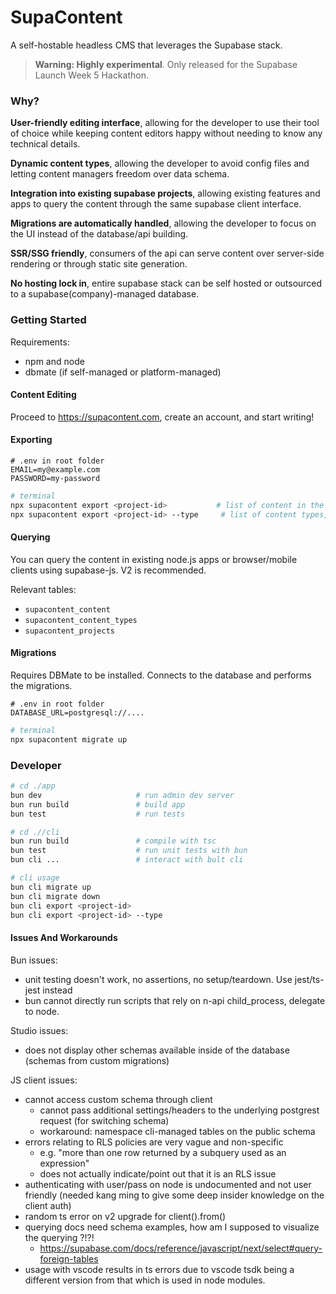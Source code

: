 # SupaContent

A self-hostable headless CMS that leverages the Supabase stack.

> **Warning: Highly experimental**. Only released for the Supabase Launch Week 5 Hackathon.

### Why?

**User-friendly editing interface**, allowing for the developer to use their tool of choice while keeping content editors happy without needing to know any technical details.

**Dynamic content types**, allowing the developer to avoid config files and letting content managers freedom over data schema.

**Integration into existing supabase projects**, allowing existing features and apps to query the content through the same supabase client interface.

**Migrations are automatically handled**, allowing the developer to focus on the UI instead of the database/api building.

**SSR/SSG friendly**, consumers of the api can serve content over server-side rendering or through static site generation.

**No hosting lock in**, entire supabase stack can be self hosted or outsourced to a supabase(company)-managed database.

### Getting Started

Requirements:

- npm and node
- dbmate (if self-managed or platform-managed)

#### Content Editing

Proceed to https://supacontent.com, create an account, and start writing!

#### Exporting

```
# .env in root folder
EMAIL=my@example.com
PASSWORD=my-password
```

```bash
# terminal
npx supacontent export <project-id>           # list of content in the project
npx supacontent export <project-id> --type     # list of content types, with embeded content under the content key.
```

#### Querying

You can query the content in existing node.js apps or browser/mobile clients using supabase-js. V2 is recommended.

Relevant tables:

- `supacontent_content`
- `supacontent_content_types`
- `supacontent_projects`

#### Migrations

Requires DBMate to be installed. Connects to the database and performs the migrations.

```
# .env in root folder
DATABASE_URL=postgresql://....
```

```bash
# terminal
npx supacontent migrate up
```

### Developer

```bash
# cd ./app
bun dev                     # run admin dev server
bun run build               # build app
bun test                    # run tests

# cd .//cli
bun run build               # compile with tsc
bun test                    # run unit tests with bun
bun cli ...                 # interact with bult cli

# cli usage
bun cli migrate up
bun cli migrate down
bun cli export <project-id>
bun cli export <project-id> --type
```

#### Issues And Workarounds

Bun issues:

- unit testing doesn't work, no assertions, no setup/teardown. Use jest/ts-jest instead
- bun cannot directly run scripts that rely on n-api child_process, delegate to node.

Studio issues:

- does not display other schemas available inside of the database (schemas from custom migrations)

JS client issues:

- cannot access custom schema through client
  - cannot pass additional settings/headers to the underlying postgrest request (for switching schema)
  - workaround: namespace cli-managed tables on the public schema
- errors relating to RLS policies are very vague and non-specific
  - e.g. "more than one row returned by a subquery used as an expression"
  - does not actually indicate/point out that it is an RLS issue
- authenticating with user/pass on node is undocumented and not user friendly (needed kang ming to give some deep insider knowledge on the client auth)
- random ts error on v2 upgrade for client().from()
- querying docs need schema examples, how am I supposed to visualize the querying ?!?!
  - https://supabase.com/docs/reference/javascript/next/select#query-foreign-tables
- usage with vscode results in ts errors due to vscode tsdk being a different version from that which is used in node modules.
